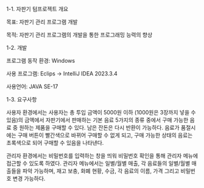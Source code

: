 1-1.	자판기 텀프로젝트 개요

목표: 자판기 관리 프로그램 개발

목적: 자판기 관리 프로그램의 개발을 통한 프로그래밍 능력의 향상

1-2.	개발

프로그램 동작 환경: Windows

사용 프로그램: Eclips -> IntelliJ IDEA 2023.3.4

사용언어: JAVA SE-17

1-3.	요구사항

사용자 환경에서는 사용자는 총 투입 금액이 5000원 이하 (1000원은 3장까지 넣을 수 있음)의 금액에서 자판기에서 판매하는 기본 음료 5가지의 종류 중에서 구매 가능한 음료 중 원하는 제품을 구매할 수 있다. 
남은 잔돈은 다시 반환이 가능하다. 
음료가 품절시에는 구매 버튼이 빨간색으로 바뀌어 구매할 수 없게 되고, 구매 가능한 상태의 음료는 초록색으로 되어 구매할 수 있음을 나타낸다.

관리자 환경에서는 비밀번호를 입력하는 창을 띄워 비밀번호 확인을 통해 관리자 메뉴에 접근할 수 있도록 하였다. 관리자 메뉴에서는 일별/월별 매출, 각 음료들의 일별/월별 매출들을 파악 가능하며, 재고 보충, 화폐 현황, 수금, 각 음료의 이름, 가격 그리고 비밀번호 변경 가능하다.
